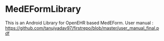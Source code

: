 # MedEFormLibrary
This is an Android Library for OpenEHR based MedEForm.
User manual : https://github.com/tanujyadav97/firstrepo/blob/master/user_manual_final.pdf
